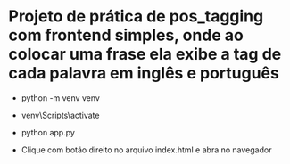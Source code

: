 # Projeto de prática de pos_tagging com frontend simples, onde ao colocar uma frase ela exibe a tag de cada palavra em inglês e português



- python -m venv venv
- venv\Scripts\activate 
- python app.py

- Clique com botão direito no arquivo index.html e abra no navegador


